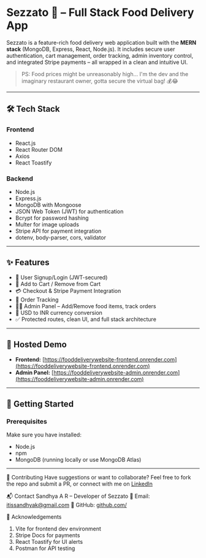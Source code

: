 # Sezzato 🍕 – Full Stack Food Delivery App

Sezzato is a feature-rich food delivery web application built with the **MERN stack** (MongoDB, Express, React, Node.js). It includes secure user authentication, cart management, order tracking, admin inventory control, and integrated Stripe payments – all wrapped in a clean and intuitive UI.

> PS: Food prices might be unreasonably high… I'm the dev and the imaginary restaurant owner, gotta secure the virtual bag! 💰😂

---

## 🛠️ Tech Stack

### Frontend
- React.js
- React Router DOM
- Axios
- React Toastify

### Backend
- Node.js
- Express.js
- MongoDB with Mongoose
- JSON Web Token (JWT) for authentication
- Bcrypt for password hashing
- Multer for image uploads
- Stripe API for payment integration
- dotenv, body-parser, cors, validator

---

## ✨ Features

- 🔐 User Signup/Login (JWT-secured)
- 🛒 Add to Cart / Remove from Cart
- 💳 Checkout & Stripe Payment Integration
- 🔁 Order Tracking
- 🧑‍🍳 Admin Panel – Add/Remove food items, track orders
- 💱 USD to INR currency conversion
- ✅ Protected routes, clean UI, and full stack architecture

---

## 🚀 Hosted Demo

- **Frontend:** [https://fooddeliverywebsite-frontend.onrender.com](https://fooddeliverywebsite-frontend.onrender.com)
- **Admin Panel:** [https://fooddeliverywebsite-admin.onrender.com](https://fooddeliverywebsite-admin.onrender.com)

---

## 🚀 Getting Started

### Prerequisites
Make sure you have installed:
- Node.js
- npm
- MongoDB (running locally or use MongoDB Atlas)

---

🤝 Contributing
Have suggestions or want to collaborate? Feel free to fork the repo and submit a PR, or connect with me on [LinkedIn](https://www.linkedin.com/in/sandhya-ar)

📬 Contact
Sandhya A R – Developer of Sezzato
📧 Email: itissandhyak@gmail.com
🔗 GitHub: [github.com/](https://github.com/Sandhya-AR)

🌟 Acknowledgements
1. Vite for frontend dev environment
2. Stripe Docs for payments
3. React Toastify for UI alerts
4. Postman for API testing










